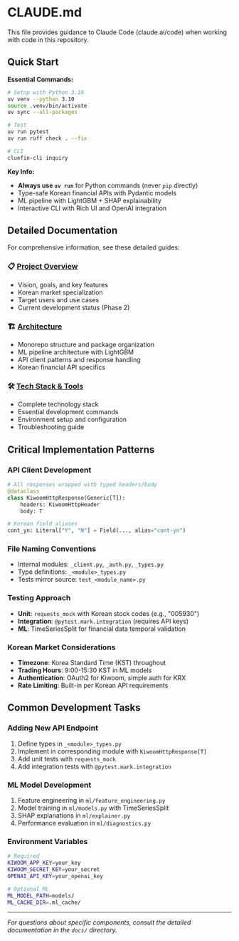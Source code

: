 # CLAUDE.md

This file provides guidance to Claude Code (claude.ai/code) when working with code in this repository.

## Quick Start

**Essential Commands:**
```bash
# Setup with Python 3.10
uv venv --python 3.10
source .venv/bin/activate
uv sync --all-packages

# Test
uv run pytest
uv run ruff check . --fix

# CLI
cluefin-cli inquiry
```

**Key Info:**
- **Always use `uv run`** for Python commands (never `pip` directly)
- Type-safe Korean financial APIs with Pydantic models
- ML pipeline with LightGBM + SHAP explainability
- Interactive CLI with Rich UI and OpenAI integration

## Detailed Documentation

For comprehensive information, see these detailed guides:

### 📋 [Project Overview](docs/PROJECT_OVERVIEW.md)
- Vision, goals, and key features
- Korean market specialization
- Target users and use cases
- Current development status (Phase 2)

### 🏗️ [Architecture](docs/ARCHITECTURE.md)  
- Monorepo structure and package organization
- ML pipeline architecture with LightGBM
- API client patterns and response handling
- Korean financial API specifics

### 🛠️ [Tech Stack & Tools](docs/TECH_STACK.md)
- Complete technology stack
- Essential development commands
- Environment setup and configuration
- Troubleshooting guide

## Critical Implementation Patterns

### API Client Development
```python
# All responses wrapped with typed headers/body
@dataclass
class KiwoomHttpResponse(Generic[T]):
    headers: KiwoomHttpHeader  
    body: T

# Korean field aliases
cont_yn: Literal["Y", "N"] = Field(..., alias="cont-yn")
```

### File Naming Conventions
- Internal modules: `_client.py`, `_auth.py`, `_types.py`
- Type definitions: `_<module>_types.py` 
- Tests mirror source: `test_<module_name>.py`

### Testing Approach
- **Unit**: `requests_mock` with Korean stock codes (e.g., "005930")
- **Integration**: `@pytest.mark.integration` (requires API keys)
- **ML**: TimeSeriesSplit for financial data temporal validation

### Korean Market Considerations
- **Timezone**: Korea Standard Time (KST) throughout
- **Trading Hours**: 9:00-15:30 KST in ML models
- **Authentication**: OAuth2 for Kiwoom, simple auth for KRX
- **Rate Limiting**: Built-in per Korean API requirements

## Common Development Tasks

### Adding New API Endpoint
1. Define types in `_<module>_types.py`
2. Implement in corresponding module with `KiwoomHttpResponse[T]`
3. Add unit tests with `requests_mock`
4. Add integration tests with `@pytest.mark.integration`

### ML Model Development
1. Feature engineering in `ml/feature_engineering.py`
2. Model training in `ml/models.py` with TimeSeriesSplit
3. SHAP explanations in `ml/explainer.py`
4. Performance evaluation in `ml/diagnostics.py`

### Environment Variables
```bash
# Required
KIWOOM_APP_KEY=your_key
KIWOOM_SECRET_KEY=your_secret
OPENAI_API_KEY=your_openai_key

# Optional ML
ML_MODEL_PATH=models/
ML_CACHE_DIR=.ml_cache/
```

---

*For questions about specific components, consult the detailed documentation in the `docs/` directory.*
